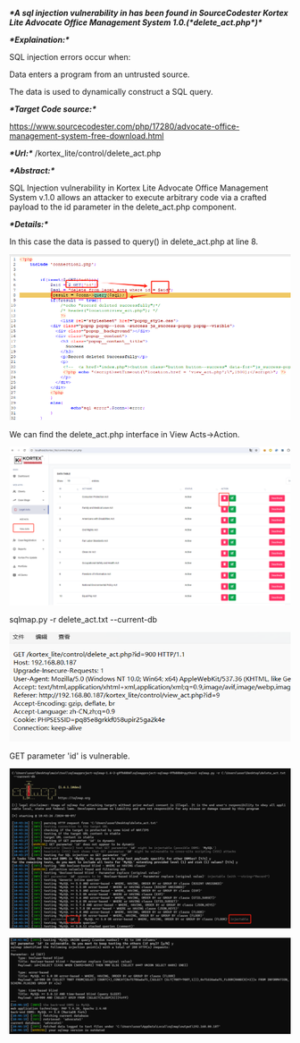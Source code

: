 ***\*A sql injection vulnerability in has been found in SourceCodester Kortex Lite Advocate Office Management System 1.0.(\****delete_act.php***\*)\****

***\*Explaination:\****

SQL injection errors occur when:

Data enters a program from an untrusted source.

The data is used to dynamically construct a SQL query.

***\*Target Code source:\****

https://www.sourcecodester.com/php/17280/advocate-office-management-system-free-download.html

***\*Url:\****  /kortex_lite/control/delete_act.php

***\*Abstract:\****

SQL Injection vulnerability in Kortex Lite Advocate Office Management System v.1.0 allows an attacker to execute arbitrary code via a crafted payload to the id parameter in the delete_act.php component.

***\*Details:\****

In this case the data is passed to query() in delete_act.php at line 8.

 ![1](img/1.png)

 

We can find the delete_act.php interface in View Acts->Action.

![2](img/2.png) 

 sqlmap.py -r delete_act.txt --current-db

![3](img/3.png)

 

GET parameter 'id' is vulnerable.

![4](img/4.png)

![5](img/5.png)